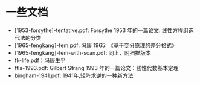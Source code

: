 # 一些文档

* [1953-forsythe]-tentative.pdf: Forsythe 1953 年的一篇论文: 线性方程组迭代法的分类
* [1965-fengkang]-fem.pdf: 冯康 1965: 《基于变分原理的差分格式》
* [1965-fengkang]-fem-with-scan.pdf: 同上，附扫描版本
* fk-life.pdf：冯康生平
* ftla-1993.pdf: Gilbert Strang 1993 年的一篇论文：线性代数基本定理
* bingham-1941.pdf: 1941年,矩阵求逆的一种新方法

